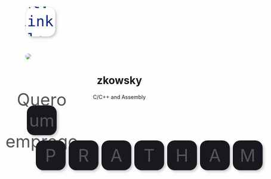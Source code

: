 ```yaml
---
layout: page
permalink: /eu/
title: ME
---
```


<html>
<head>
<style>
.circular--square {
  opacity:100%;
  transition:opacity 2s
}
h1 {text-align: center;}
p {text-align: center;}
div {text-align: center;}
.circular--square { border-top-left-radius: 50% 50%; border-top-right-radius: 50% 50%; border-bottom-right-radius: 50% 50%; border-bottom-left-radius: 50% 50%; }
.fade-in-image {
  opacity: 50%;
}
.circular--square:hover {
  opacity:100%;
  transition:opacity 2s
}
  @import url('https://fonts.googleapis.com/css2?family=Poppins:wght@900&display=swap');
ul {
  position: relative;
  display: flex;
}
li {
  list-style: none;
}
label {
  position: relative;
}
input[type="checkbox"] {
  position: absolute;
  opacity: 0;
  cursor: pointer;
  height: 80px;
  width: 80px;
  z-index: 100;
}
div {
  position: relative;
  height: 80px;
  width: 80px;
  background: #18191f;
  color: #555;
  display: flex;
  display: flex;
  justify-content: center;
  align-items: center;
  font-size: 46px;
  cursor: pointer;
  margin: 0 4px;
  border-radius: 20px;
  box-shadow: -1px -1px 4px rgba(255, 255, 255, 0.05),
    4px 4px 6px rgba(0, 0, 0, 0.2),
    inset -1px -1px 4px rgba(255, 255, 255, 0.05),
    inset 1px 1px 1px rgba(0, 0, 0, 0.1);
}
/* div:before {
  content: "";
  position: absolute;
  top: 2px;
  left: 2px;
  width: 75px;
  height: 38px;
  border-top-left-radius: 20px;
  border-top-right-radius: 20px;
  background: rgba(255, 255, 255, 0.05);
} */
input[type="checkbox"]:checked ~ div {
  box-shadow: inset 0 0 2px rgba(255, 255, 255, 0.05),
    inset 4px 4px 6px rgba(0, 0, 0, 0.2);
  color: yellow;
  text-shadow: 0 0 15px yellow, 0 0 25px yellow;
  animation: glow 1.5s linear infinite;
}
@keyframes glow {
  0% {
    filter: hue-rotate(0deg);
  }
  100% {
    filter: hue-rotate(360deg);
  }
}
  

  
}


</style>
</head>
<body>
<img class="circular--square" src="https://avatars.githubusercontent.com/u/43838148?s=96&v=4" />
<h1>zkowsky</h1>
<p>C/C++ and Assembly</p>
<div>Quero um emprego</div>
<ul>
  <li>
    <input type="checkbox" />
    <div>P</div>
  </li>
  <li>
    <input type="checkbox" />
    <div>R</div>
  </li>
  <li>
    <input type="checkbox" />
    <div>A</div>
  </li>
  <li>
    <input type="checkbox" />
    <div>T</div>
  </li>
  <li>
    <input type="checkbox" />
    <div>H</div>
  </li>
  <li>
    <input type="checkbox" />
    <div>A</div>
  </li>
  <li>
    <input type="checkbox" />
    <div>M</div>
  </li>
</ul>

</body>
</html>




